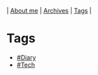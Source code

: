 | [About me](https://franknyro.github.io/blog/) | [Archives](https://franknyro.github.io/blog/archives) | [Tags](https://franknyro.github.io/blog/tags) |

# Tags
- [#Diary](https://franknyro.github.io/blog/tags/diary)
- [#Tech](https://franknyro.github.io/blog/tags/tech)
